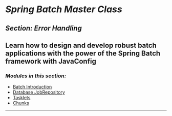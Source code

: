 # *Spring Batch Master Class*

##  *Section: Error Handling*

**Learn how to design and develop robust batch applications with the power of the Spring Batch framework with JavaConfig**
 ---

 ### *Modules in this section:*
 - [Batch Introduction](https://github.com/mickknutson/spring_batch_course/tree/master/StudentWork/code/spring_batch_section_core/spring_batch_introduction)
 - [Database JobRepository](https://github.com/mickknutson/spring_batch_course/tree/master/StudentWork/code/spring_batch_section_core/spring_batch_database_jobrepository)
 - [Tasklets](https://github.com/mickknutson/spring_batch_course/tree/master/StudentWork/code/spring_batch_section_core/spring_batch_tasklet)
 - [Chunks](https://github.com/mickknutson/spring_batch_course/tree/master/StudentWork/code/spring_batch_section_core/spring_batch_chunks)

 ---